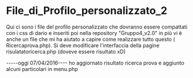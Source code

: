 # File_di_Profilo_personalizzato_2
Qui ci sono i file del profilo personalizzato che dovranno essere compattati con i css di dario e inseriti poi nella repository "Gruppo4_v2.0" in più vi è anche un file che mi ha aiutato a capire come realizzare tutto questo ( Ricercaprova.php).     Si deve modificare l'interfaccia della pagine risulatatoricerca.php (doveve essere risultato xD)


-----oggi 07/04/2016----
ho aggiornato risultato ricerca prova e aggiunto alcuni particolari in menu.php
